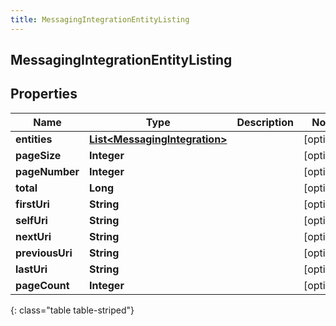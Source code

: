 ```yaml
---
title: MessagingIntegrationEntityListing
---
```


## MessagingIntegrationEntityListing

## Properties

| Name            | Type                                                                                 | Description | Notes      |
| --------------- | ------------------------------------------------------------------------------------ | ----------- | ---------- |
| **entities**    | <!----><!---->[**List&lt;MessagingIntegration&gt;**](MessagingIntegration.md)<!----> |             | [optional] |
| **pageSize**    | <!----><!---->**Integer**<!---->                                                     |             | [optional] |
| **pageNumber**  | <!----><!---->**Integer**<!---->                                                     |             | [optional] |
| **total**       | <!----><!---->**Long**<!---->                                                        |             | [optional] |
| **firstUri**    | <!----><!---->**String**<!---->                                                      |             | [optional] |
| **selfUri**     | <!----><!---->**String**<!---->                                                      |             | [optional] |
| **nextUri**     | <!----><!---->**String**<!---->                                                      |             | [optional] |
| **previousUri** | <!----><!---->**String**<!---->                                                      |             | [optional] |
| **lastUri**     | <!----><!---->**String**<!---->                                                      |             | [optional] |
| **pageCount**   | <!----><!---->**Integer**<!---->                                                     |             | [optional] |

{: class="table table-striped"}
